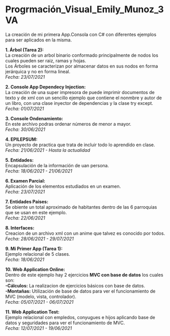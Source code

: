 # Progrmación_Visual_Emily_Munoz_3VA
La creación de mi primera App.Consola con C# con diferentes ejemplos para ser aplicados en la misma.

****1. Árbol (Tarea 2):****  
La creación de un arbol binario conformado principalmente de nodos los cuales pueden ser raiz, ramas y hojas.  
Los Árboles se caracterizan por almacenar datos en sus nodos en forma jerárquica y no en forma lineal.  
*Fecha: 23/07/2021*  


****2. Console App Dependecy Injection:****  
La creación de una super impresora de puede imprimir documentos de texto y de xml con un sencillo ejemplo que contiene el nonmbre y autor de un libro, con una clase inyector de dependencias y la clase try except.  
*Fecha: 01/07/2021*  


****3. Console Ondenamiento:****  
En este archivo podras ordenar números de menor a mayor.  
*Fecha: 30/06/2021*  


****4. EPILEPSUM:****  
Un proyecto de practica que trata de incluir todo lo aprendido en clase.  
*Fecha: 21/06/2021  -  Hasta la actualidad*  


****5. Entidades:****  
Encapsulación de la información de uan persona.  
*Fecha: 18/06/2021  -  21/06/2021*  


****6. Examen Parcial:****  
Aplicación de los elementos estudiados en un examen.  
*Fecha: 23/07/2021*  


****7. Entidades Paises:****  
Se obiente un total aproximado de habitantes dentro de las 6 parroquias que se usan en este ejemplo.  
*Fecha: 22/06/2021*  


****8. Interfaces:****  
Creacion de un archivo xml con un anime que talvez es conocido por todos.  
*Fecha: 28/06/2021  -  29/07/2021*   


****9. Mi Primer App (Tarea 1):****  
Ejemplo relacional de 5 clases.  
*Fecha: 18/06/2021*  


****10. Web Application Online:****  
Dentro de este ejemplo hay 2 ejercicios ****MVC con base de datos**** los cuales son:  
****-Cálculos:**** La realizacion de ejercicios básicos con base de datos.  
****-Montañas:**** Utilización de base de datos para ver el funcionamiento de MVC (modelo, vista, controlador).  
*Fecha: 05/07/2021  -  06/07/2021*  


****11. Web Application Test:****  
Ejemplo relacional con empledos, conyugues e hijos aplicando base de datos y seguridades para ver el funcionamiento de MVC.  
*Fecha: 12/07/2021  -  19/06/2021*  
